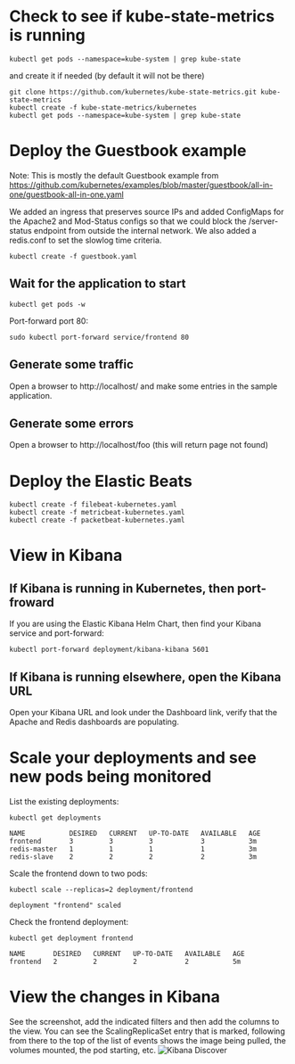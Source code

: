 # Check to see if kube-state-metrics is running
```
kubectl get pods --namespace=kube-system | grep kube-state
```
and create it if needed (by default it will not be there)

```
git clone https://github.com/kubernetes/kube-state-metrics.git kube-state-metrics
kubectl create -f kube-state-metrics/kubernetes
kubectl get pods --namespace=kube-system | grep kube-state 
```

# Deploy the Guestbook example
Note: This is mostly the default Guestbook example from https://github.com/kubernetes/examples/blob/master/guestbook/all-in-one/guestbook-all-in-one.yaml

We added an ingress that preserves source IPs and added ConfigMaps for the Apache2 and Mod-Status configs so that we could block the /server-status endpoint from outside the internal network.  We also added a redis.conf to set the slowlog time criteria.

```
kubectl create -f guestbook.yaml 
```

## Wait for the application to start
```
kubectl get pods -w
```

Port-forward port 80:

```
sudo kubectl port-forward service/frontend 80
```

## Generate some traffic
Open a browser to http://localhost/ and make some entries in the sample application.

## Generate some errors
Open a browser to http://localhost/foo (this will return page not found)

# Deploy the Elastic Beats
```
kubectl create -f filebeat-kubernetes.yaml 
kubectl create -f metricbeat-kubernetes.yaml 
kubectl create -f packetbeat-kubernetes.yaml 
```

# View in Kibana

## If Kibana is running in Kubernetes, then port-froward
If you are using the Elastic Kibana Helm Chart, then find your Kibana service and port-forward:
```
kubectl port-forward deployment/kibana-kibana 5601
```

## If Kibana is running elsewhere, open the Kibana URL
Open your Kibana URL and look under the Dashboard link, verify that the Apache and Redis dashboards are populating.

# Scale your deployments and see new pods being monitored
List the existing deployments:
```
kubectl get deployments

NAME           DESIRED   CURRENT   UP-TO-DATE   AVAILABLE   AGE
frontend       3         3         3            3           3m
redis-master   1         1         1            1           3m
redis-slave    2         2         2            2           3m
```

Scale the frontend down to two pods:
```
kubectl scale --replicas=2 deployment/frontend

deployment "frontend" scaled
```

Check the frontend deployment:
```
kubectl get deployment frontend

NAME       DESIRED   CURRENT   UP-TO-DATE   AVAILABLE   AGE
frontend   2         2         2            2           5m
```

# View the changes in Kibana
See the screenshot, add the indicated filters and then add the columns to the view.  You can see the ScalingReplicaSet entry that is marked, following from there to the top of the list of events shows the image being pulled, the volumes mounted, the pod starting, etc.
![Kibana Discover](https://raw.githubusercontent.com/elastic/examples/master/MonitoringKubernetes/scaling-discover.png)
